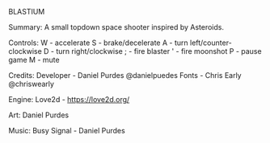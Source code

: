 BLASTIUM

Summary:
A small topdown space shooter inspired by Asteroids.

Controls:
W - accelerate
S - brake/decelerate
A - turn left/counter-clockwise
D - turn right/clockwise
; - fire blaster
' - fire moonshot
P - pause game
M - mute

Credits:
Developer - Daniel Purdes @danielpuedes
Fonts - Chris Early @chriswearly

Engine:
Love2d - https://love2d.org/

Art:
Daniel Purdes

Music:
Busy Signal - Daniel Purdes
